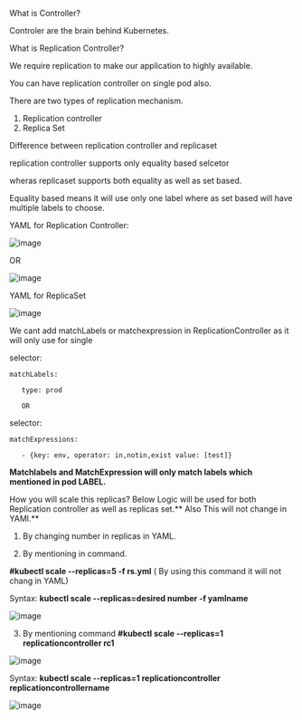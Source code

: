 What is Controller?

Controler are the brain behind Kubernetes.

What is Replication Controller?

We require replication to make our application to highly available.

You can have replication controller on single pod also.

There are two types of replication mechanism.

1. Replication controller
2. Replica Set

Difference between replication controller and replicaset

replication controller supports only equality based selcetor 

wheras replicaset supports both equality as well as set based.

Equality based means it will use only one label where as set based will have multiple labels to choose.

YAML for Replication Controller:

![image](https://github.com/Khushang49/90DaysofKubernetes/assets/95266353/8f47c8a9-0f18-4052-8dac-b1e152a9d5b3)

OR

![image](https://github.com/Khushang49/90DaysofKubernetes/assets/95266353/04c2abef-250e-4e48-b490-43349e0bc208)

YAML for ReplicaSet

![image](https://github.com/Khushang49/90DaysofKubernetes/assets/95266353/72fa970f-017c-4ea2-887a-e067747d4f98)

We cant add matchLabels or matchexpression in ReplicationController as it will only use for single 

 selector:
    
    matchLabels:
       
       type: prod
	   
	   OR
  selector:
   
    matchExpressions:	  
       
       - {key: env, operator: in,notin,exist value: [test]}

 **Matchlabels and MatchExpression will only match labels which mentioned in pod LABEL.**


How you will scale this replicas? Below Logic will be used for both Replication controller as well as replicas set.** Also This will not change in YAMl.**

1. By changing number in replicas in YAML.

2. By mentioning in command.

**#kubectl scale --replicas=5 -f rs.yml**  ( By using this command it will not chang in YAML)

Syntax: **kubectl scale --replicas=desired number -f yamlname**

![image](https://github.com/Khushang49/90DaysofKubernetes/assets/95266353/ee658df8-b40b-4e63-afcc-2ed902ce61d0)

3. By mentioning command
   **#kubectl scale --replicas=1 replicationcontroller rc1**

![image](https://github.com/Khushang49/90DaysofKubernetes/assets/95266353/eff8ceb4-493c-4b4d-ad07-081005bca80e)

   
   Syntax: **kubectl scale --replicas=1 replicationcontroller replicationcontrollername**
    
 ![image](https://github.com/Khushang49/90DaysofKubernetes/assets/95266353/4071226b-6754-4987-a678-bcf7525975c7)

   

